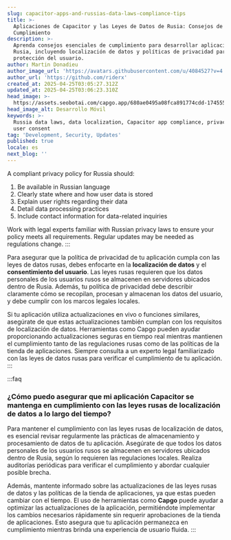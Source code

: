 ```yaml
---
slug: capacitor-apps-and-russias-data-laws-compliance-tips
title: >-
  Aplicaciones de Capacitor y las Leyes de Datos de Rusia: Consejos de
  Cumplimiento
description: >-
  Aprenda consejos esenciales de cumplimiento para desarrollar aplicaciones en
  Rusia, incluyendo localización de datos y políticas de privacidad para la
  protección del usuario.
author: Martin Donadieu
author_image_url: 'https://avatars.githubusercontent.com/u/4084527?v=4'
author_url: 'https://github.com/riderx'
created_at: 2025-04-25T03:05:27.312Z
updated_at: 2025-04-25T03:06:23.310Z
head_image: >-
  https://assets.seobotai.com/capgo.app/680ae0495a08fca891774cdd-1745550383310.jpg
head_image_alt: Desarrollo Móvil
keywords: >-
  Russia data laws, data localization, Capacitor app compliance, privacy policy,
  user consent
tag: 'Development, Security, Updates'
published: true
locale: es
next_blog: ''
---
```

A compliant privacy policy for Russia should:

1. Be available in Russian language
2. Clearly state where and how user data is stored
3. Explain user rights regarding their data
4. Detail data processing practices
5. Include contact information for data-related inquiries

Work with legal experts familiar with Russian privacy laws to ensure your policy meets all requirements. Regular updates may be needed as regulations change.
:::

Para asegurar que la política de privacidad de tu aplicación cumpla con las leyes de datos rusas, debes enfocarte en la **localización de datos** y el **consentimiento del usuario**. Las leyes rusas requieren que los datos personales de los usuarios rusos se almacenen en servidores ubicados dentro de Rusia. Además, tu política de privacidad debe describir claramente cómo se recopilan, procesan y almacenan los datos del usuario, y debe cumplir con los marcos legales locales.

Si tu aplicación utiliza actualizaciones en vivo o funciones similares, asegúrate de que estas actualizaciones también cumplan con los requisitos de localización de datos. Herramientas como Capgo pueden ayudar proporcionando actualizaciones seguras en tiempo real mientras mantienen el cumplimiento tanto de las regulaciones rusas como de las políticas de la tienda de aplicaciones. Siempre consulta a un experto legal familiarizado con las leyes de datos rusas para verificar el cumplimiento de tu aplicación.
:::

:::faq
### ¿Cómo puedo asegurar que mi aplicación Capacitor se mantenga en cumplimiento con las leyes rusas de localización de datos a lo largo del tiempo?

Para mantener el cumplimiento con las leyes rusas de localización de datos, es esencial revisar regularmente las prácticas de almacenamiento y procesamiento de datos de tu aplicación. Asegúrate de que todos los datos personales de los usuarios rusos se almacenen en servidores ubicados dentro de Rusia, según lo requieren las regulaciones locales. Realiza auditorías periódicas para verificar el cumplimiento y abordar cualquier posible brecha.

Además, mantente informado sobre las actualizaciones de las leyes rusas de datos y las políticas de la tienda de aplicaciones, ya que estas pueden cambiar con el tiempo. El uso de herramientas como **Capgo** puede ayudar a optimizar las actualizaciones de la aplicación, permitiéndote implementar los cambios necesarios rápidamente sin requerir aprobaciones de la tienda de aplicaciones. Esto asegura que tu aplicación permanezca en cumplimiento mientras brinda una experiencia de usuario fluida.
:::
